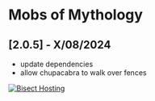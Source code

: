 # Mobs of Mythology

## [2.0.5] - X/08/2024

- update dependencies
- allow chupacabra to walk over fences

[![Bisect Hosting](https://www.bisecthosting.com/images/CF/Mobs_of_Mythology/BH_MOM_promo.webp)](https://bisecthosting.com/PixelDream)